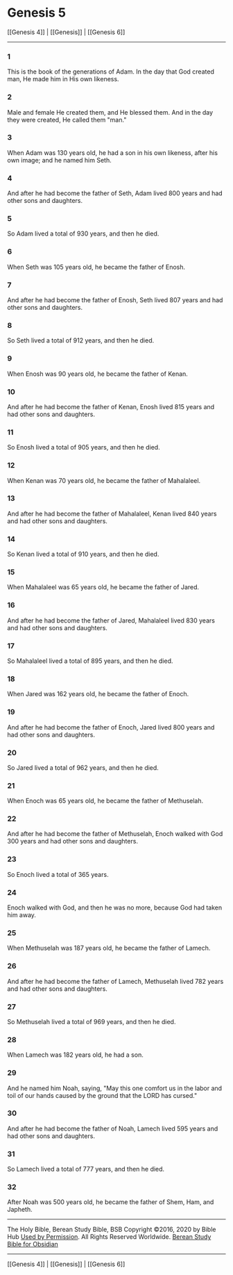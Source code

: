 # Genesis 5

[[Genesis 4]] | [[Genesis]] | [[Genesis 6]]

---

### 1
This is the book of the generations of Adam. In the day that God created man, He made him in His own likeness.

### 2
Male and female He created them, and He blessed them. And in the day they were created, He called them "man."

### 3
When Adam was 130 years old, he had a son in his own likeness, after his own image; and he named him Seth.

### 4
And after he had become the father of Seth, Adam lived 800 years and had other sons and daughters.

### 5
So Adam lived a total of 930 years, and then he died.

### 6
When Seth was 105 years old, he became the father of Enosh.

### 7
And after he had become the father of Enosh, Seth lived 807 years and had other sons and daughters.

### 8
So Seth lived a total of 912 years, and then he died.

### 9
When Enosh was 90 years old, he became the father of Kenan.

### 10
And after he had become the father of Kenan, Enosh lived 815 years and had other sons and daughters.

### 11
So Enosh lived a total of 905 years, and then he died.

### 12
When Kenan was 70 years old, he became the father of Mahalaleel.

### 13
And after he had become the father of Mahalaleel, Kenan lived 840 years and had other sons and daughters.

### 14
So Kenan lived a total of 910 years, and then he died.

### 15
When Mahalaleel was 65 years old, he became the father of Jared.

### 16
And after he had become the father of Jared, Mahalaleel lived 830 years and had other sons and daughters.

### 17
So Mahalaleel lived a total of 895 years, and then he died.

### 18
When Jared was 162 years old, he became the father of Enoch.

### 19
And after he had become the father of Enoch, Jared lived 800 years and had other sons and daughters.

### 20
So Jared lived a total of 962 years, and then he died.

### 21
When Enoch was 65 years old, he became the father of Methuselah.

### 22
And after he had become the father of Methuselah, Enoch walked with God 300 years and had other sons and daughters.

### 23
So Enoch lived a total of 365 years.

### 24
Enoch walked with God, and then he was no more, because God had taken him away.

### 25
When Methuselah was 187 years old, he became the father of Lamech.

### 26
And after he had become the father of Lamech, Methuselah lived 782 years and had other sons and daughters.

### 27
So Methuselah lived a total of 969 years, and then he died.

### 28
When Lamech was 182 years old, he had a son.

### 29
And he named him Noah, saying, "May this one comfort us in the labor and toil of our hands caused by the ground that the LORD has cursed."

### 30
And after he had become the father of Noah, Lamech lived 595 years and had other sons and daughters.

### 31
So Lamech lived a total of 777 years, and then he died.

### 32
After Noah was 500 years old, he became the father of Shem, Ham, and Japheth.

---

The Holy Bible, Berean Study Bible, BSB
Copyright ©2016, 2020 by Bible Hub
[Used by Permission](https://berean.bible/terms.htm). All Rights Reserved Worldwide.
[Berean Study Bible for Obsidian](https://github.com/gapmiss/berean-study-bible-for-obsidian)

---

[[Genesis 4]] | [[Genesis]] | [[Genesis 6]]

